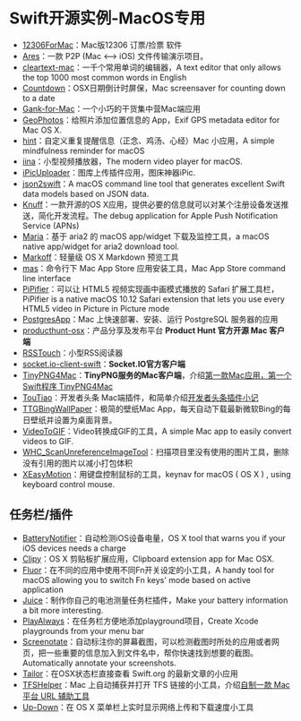 # Swift开源实例-MacOS专用
- [12306ForMac][1]：Mac版12306 订票/捡票 软件
- [Ares][2]：一款 P2P (Mac \<–\> iOS) 文件传输演示项目。
- [cleartext-mac][3]：一千个常用单词的编辑器，A text editor that only allows the top 1000 most common words in English
- [Countdown][4]：OSX日期倒计时屏保，Mac screensaver for counting down to a date
- [Gank-for-Mac][5]：一个小巧的干货集中营Mac端应用
- [GeoPhotos][6]：给照片添加位置信息的 App，Exif GPS metadata editor for Mac OS X.
- [hint][7]：自定义重复提醒信息（正念、鸡汤、心经）Mac 小应用，A simple mindfulness reminder for macOS
- [iina][8]：小型视频播放器，The modern video player for macOS. 
- [iPicUploader][9]：图库上传插件应用，图床神器iPic.
- [json2swift][10]：A macOS command line tool that generates excellent Swift data models based on JSON data.
- [Knuff][11]：一款开源的OS X应用，提供必要的信息就可以对某个注册设备发送推送，简化开发流程。The debug application for Apple Push Notification Service (APNs)
- [Maria][12]：基于 aria2 的 macOS app/widget 下载及监控工具，a macOS native app/widget for aria2 download tool.
- [Markoff][13]：轻量级 OS X Markdown 预览工具
- [mas][14]：命令行下 Mac App Store 应用安装工具，Mac App Store command line interface
- [PiPifier][15]：可以让 HTML5 视频实现画中画模式播放的 Safari 扩展工具栏，PiPifier is a native macOS 10.12 Safari extension that lets you use every HTML5 video in Picture in Picture mode
- [PostgresApp][16]：Mac 上快速部署、安装、运行 PostgreSQL 服务器的应用
- [producthunt-osx][17]：产品分享及发布平台 **Product Hunt 官方开源 Mac 客户端**
- [RSSTouch][18]：小型RSS阅读器
- [socket.io-client-swift][19]：**Socket.IO官方客户端**
- [TinyPNG4Mac][20]：**TinyPNG服务的Mac客户端**，介绍[第一款Mac应用，第一个Swift程序 TinyPNG4Mac][21]
- [TouTiao][22]：开发者头条 Mac端插件，和简单介绍[开发者头条插件小记][23]
- [TTGBingWallPaper][24]：极简的壁纸Mac App，每天自动下载最新微软Bing的每日壁纸并设置为桌面背景。
- [VideoToGIF][25]：Video转换成GIF的工具，A simple Mac app to easily convert videos to GIF.
- [WHC\_ScanUnreferenceImageTool][26]：扫描项目里没有使用的图片工具，删除没有引用的图片以减小打包体积
- [XEasyMotion][27]：用键盘控制鼠标的工具，keynav for macOS ( OS X ) , using keyboard control mouse.

## 任务栏/插件
- [BatteryNotifier][28]：自动检测iOS设备电量，OS X tool that warns you if your iOS devices needs a charge
- [Clipy][29]：OS X 剪贴板扩展应用，Clipboard extension app for Mac OSX. 
- [Fluor][30]：在不同的应用中使用不同Fn开关设定的小工具，A handy tool for macOS allowing you to switch Fn keys' mode based on active application
- [Juice][31]：制作你自己的电池测量任务栏插件，Make your battery information a bit more interesting.
- [PlayAlways][32]：在任务栏方便地添加playground项目，Create Xcode playgrounds from your menu bar
- [Screenotate][33]：自动标注你的屏幕截图，可以检测截图时所处的应用或者网页，把一些重要的信息加入到文件名中，帮你快速找到想要的截图。Automatically annotate your screenshots.
- [Tailor][34]：在OSX状态栏直接查看 Swift.org 的最新文章的小应用
- [TFSHelper][35]：Mac 上自动捕获并打开 TFS 链接的小工具，介绍[自制一款 Mac 平台 URL 辅助工具][36]
- [Up-Down][37]：在 OS X 菜单栏上实时显示网络上传和下载速度小工具

[1]:	https://github.com/fancymax/12306ForMac "12306ForMac"
[2]:	https://github.com/indragiek/Ares "Ares"
[3]:	https://github.com/mortenjust/cleartext-mac "cleartext-mac"
[4]:	https://github.com/soffes/Countdown "Countdown"
[5]:	https://github.com/hujiaweibujidao/Gank-for-Mac "Gank-for-Mac"
[6]:	https://github.com/mcxiaoke/GeoPhotos "GeoPhotos"
[7]:	https://github.com/crsmithdev/hint "hint"
[8]:	https://github.com/lhc70000/iina "iina"
[9]:	https://github.com/toolinbox/iPicUploader "iPicUploader"
[10]:	https://github.com/ijoshsmith/json2swift "json2swift"
[11]:	https://github.com/KnuffApp/Knuff "Knuff"
[12]:	https://github.com/ShinCurry/Maria "Maria"
[13]:	https://github.com/thoughtbot/Markoff "Markoff"
[14]:	https://github.com/argon/mas "mas"
[15]:	https://github.com/arnoappenzeller/PiPifier "PiPifier"
[16]:	https://github.com/PostgresApp/PostgresApp "PostgresApp"
[17]:	https://github.com/producthunt/producthunt-osx "producthunt-osx"
[18]:	https://github.com/a-yasui/RSSTouch "RSSTouch"
[19]:	https://github.com/socketio/socket.io-client-swift "socket.io-client-swift"
[20]:	https://github.com/kyleduo/TinyPNG4Mac "TinyPNG4Mac"
[21]:	http://blog.kyleduo.com/2016/07/01/160701-tinypng4mac/
[22]:	https://github.com/judi0713/TouTiao "TouTiao"
[23]:	http://walkginkgo.com/ios/2016/05/04/Toutiao.html
[24]:	https://github.com/zekunyan/TTGBingWallPaper "TTGBingWallPaper"
[25]:	https://github.com/BalestraPatrick/VideoToGIF "VideoToGIF"
[26]:	https://github.com/netyouli/WHC_ScanUnreferenceImageTool "WHC_ScanUnreferenceImageTool"
[27]:	https://github.com/h2ero/XEasyMotion "XEasyMotion"
[28]:	https://github.com/Kalvin126/BatteryNotifier
[29]:	https://github.com/Clipy/Clipy "Clipy"
[30]:	https://github.com/Pyroh/Fluor "Fluor"
[31]:	https://github.com/brianmichel/Juice "Juice"
[32]:	https://github.com/insidegui/PlayAlways "PlayAlways"
[33]:	https://github.com/osnr/Screenotate "Screenotate"
[34]:	https://github.com/kimar/Tailor "Tailor"
[35]:	https://github.com/yulingtianxia/TFSHelper "TFSHelper"
[36]:	http://yulingtianxia.com/blog/2016/02/27/TFSHelper/ "自制一款 Mac 平台 URL 辅助工具"
[37]:	https://github.com/gjiazhe/Up-Down "Up-Down"